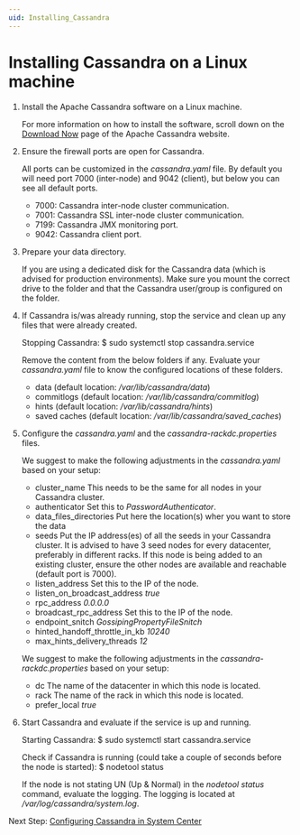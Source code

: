 ```yaml
---
uid: Installing_Cassandra
---
```


# Installing Cassandra on a Linux machine

1. Install the Apache Cassandra software on a Linux machine.

   For more information on how to install the software, scroll down on the [Download Now](https://cassandra.apache.org/_/download.html) page of the Apache Cassandra website.

1. Ensure the firewall ports are open for Cassandra.

   All ports can be customized in the *cassandra.yaml* file. By default you will need port 7000 (inter-node) and 9042 (client), but below you can see all default ports.
   
   - 7000: Cassandra inter-node cluster communication.
   - 7001: Cassandra SSL inter-node cluster communication.
   - 7199: Cassandra JMX monitoring port.
   - 9042: Cassandra client port.

1. Prepare your data directory.

   If you are using a dedicated disk for the Cassandra data (which is advised for production environments). Make sure you mount the correct drive to the folder and that the Cassandra user/group is configured on the folder.

1. If Cassandra is/was already running, stop the service and clean up any files that were already created.

   Stopping Cassandra: 
   $ sudo systemctl stop cassandra.service
   
   Remove the content from the below folders if any. Evaluate your *cassandra.yaml* file to know the configured locations of these folders.
   - data (default location: */var/lib/cassandra/data*)
   - commitlogs (default location: */var/lib/cassandra/commitlog*)
   - hints (default location: */var/lib/cassandra/hints*)
   - saved caches (default location: */var/lib/cassandra/saved_caches*)

1. Configure the *cassandra.yaml* and the *cassandra-rackdc.properties* files.

   We suggest to make the following adjustments in the *cassandra.yaml* based on your setup:
   - cluster_name
   This needs to be the same for all nodes in your Cassandra cluster.
   - authenticator
   Set this to *PasswordAuthenticator*.
   - data_files_directories
   Put here the location(s) wher you want to store the data
   - seeds
   Put the IP address(es) of all the seeds in your Cassandra cluster. It is advised to have 3 seed nodes for every datacenter, preferably in different racks. If this node is being added to an existing cluster, ensure the other nodes are available and reachable (default port is 7000).
   - listen_address
   Set this to the IP of the node.
   - listen_on_broadcast_address
   *true*
   - rpc_address
   *0.0.0.0*
   - broadcast_rpc_address
   Set this to the IP of the node.
   - endpoint_snitch
   *GossipingPropertyFileSnitch*
   - hinted_handoff_throttle_in_kb
   *10240*
   - max_hints_delivery_threads
   *12*
   
   We suggest to make the following adjustments in the *cassandra-rackdc.properties* based on your setup:
   - dc
   The name of the datacenter in which this node is located.
   - rack
   The name of the rack in which this node is located.
   - prefer_local
   *true*
  
1. Start Cassandra and evaluate if the service is up and running.

   Starting Cassandra: 
   $ sudo systemctl start cassandra.service
   
   Check if Cassandra is running (could take a couple of seconds before the node is started):
   $ nodetool status
   
   If the node is not stating UN (Up & Normal) in the *nodetool status* command, evaluate the logging. The logging is located at */var/log/cassandra/system.log*.

Next Step: [Configuring Cassandra in System Center](xref:Configuring_DataMiner_Cassandra)
